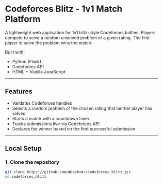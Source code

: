 # Codeforces Blitz - 1v1 Match Platform

A lightweight web application for 1v1 blitz-style Codeforces battles. Players compete to solve a random unsolved problem of a given rating. The first player to solve the problem wins the match.

Built with:
- Python (Flask)
- Codeforces API
- HTML + Vanilla JavaScript

---

## Features

- Validates Codeforces handles
- Selects a random problem of the chosen rating that neither player has solved
- Starts a match with a countdown timer
- Tracks submissions live via Codeforces API
- Declares the winner based on the first successful submission

---

## Local Setup

### 1. Clone the repository

```bash
git clone https://github.com/Abeehimr/codeforces_blitz.git
cd codeforces_blitz
